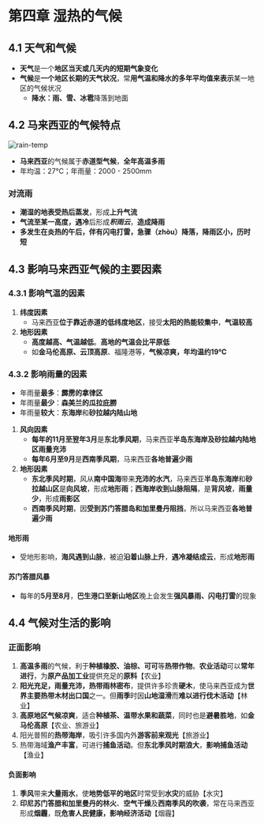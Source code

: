 # 第四章 湿热的气候

## 4.1 天气和气候

- **天气**是一个**地区当天或几天内的短期气象变化**
- **气候**是**一个地区长期的天气状况**，常**用气温和降水的多年平均值来表示**某一地区的气候状况
  - **降水：雨、雪、冰雹**降落到地面

## 4.2 马来西亚的气候特点

![rain-temp](https://i.ibb.co/8Xz3g2Z/rainfall-temp.png)

- **马来西亚**的气候属于**赤道型气候**，**全年高温多雨**
- 年均温：27℃；年雨量：2000 - 2500mm

### 对流雨

- **潮湿的地表受热后蒸发**，形成**上升气流**
- **气流至某一高度，遇冷**后形成***积雨云***，**造成降雨**
- **多发生在炎热的午后，伴有闪电打雷，急骤（zhòu）降落，降雨区小，历时短**

## 4.3 影响马来西亚气候的主要因素

### 4.3.1 影响气温的因素

1. **纬度因素**
   - 马来西亚**位于靠近赤道的低纬度地区**，接受**太阳的热能较集中**，**气温较高**
2. **地形因素**
   - **高度越高、气温越低**。**高地的气温会比平原低**
   - 如**金马伦高原、云顶高原**、福隆港等，**气候凉爽，年均温约19℃**

### 4.3.2 影响雨量的因素

- 年雨量**最多**：**霹雳的拿律区**
- 年雨量**最少**：**森美兰的瓜拉庇朥**
- 年雨量**较大**：**东海岸**和**砂拉越内陆山地**

1. **风向因素**
   - **每年的11月至翌年3月**是**东北季风期**，马来西亚**半岛东海岸及砂拉越内陆地区雨量充沛**
   - **每年6月至9月**是**西南季风期**，马来西亚**各地普遍少雨**
2. **地形因素**
   - **东北季风时期**，风从**南中国海**带来**充沛的水汽**，马来西亚**半岛东海岸**和**砂拉越山区**是**向风坡**，形成**地形雨**；**西海岸收到山脉阻隔**，是**背风坡**，**雨量少**，形成**雨影区**
   - **西南季风时期**，因**受到苏门答腊岛和加里曼丹阻挡**，所以马来西亚**各地普遍少雨**

#### 地形雨

- 受地形影响，**海风遇到山脉**，被迫**沿着山脉上升**，**遇冷凝结成云**，形成**地形雨**

#### 苏门答腊风暴

- 每年的**5月至8月**，**巴生港口至新山地区**晚上会发生**强风暴雨、闪电打雷**的现象

## 4.4 气候对生活的影响

### 正面影响

1. **高温多雨**的气候，利于**种植橡胶、油棕、可可**等**热带作物**。**农业活动**可以**常年进行**，为**原产品加工业**提供充足的**原料**【农业】
2. **阳光充足，雨量充沛，热带雨林密布**，提供许多珍贵**硬木**，使马来西亚成为**世界主要热带木材出口国**之一。但**雨季**时因**山地湿滑**而**难以进行伐木活动**【林业】
3. **高原地区气候凉爽**，适合**种植茶、温带水果和蔬菜**，同时也是**避暑胜地**，如**金马伦高原**【农业、旅游业】
4. 阳光普照的**热带海岸**，吸引许多国内外**游客前来观光**【旅游业】
5. 热带海域**渔产丰富**，可进行**捕鱼活动**。但**东北季风时期浪大**，**影响捕鱼活动**【渔业】

#### 负面影响

1. **季风**带来**大量雨水**，使**地势低平的地区**时常受到**水灾**的威胁【水灾】
2. **印尼苏门答腊和加里曼丹的林火**、**空气干燥**及**西南季风的吹袭**，常在马来西亚形成**烟霾**，既**危害人民健康，影响经济活动**【烟霾】
